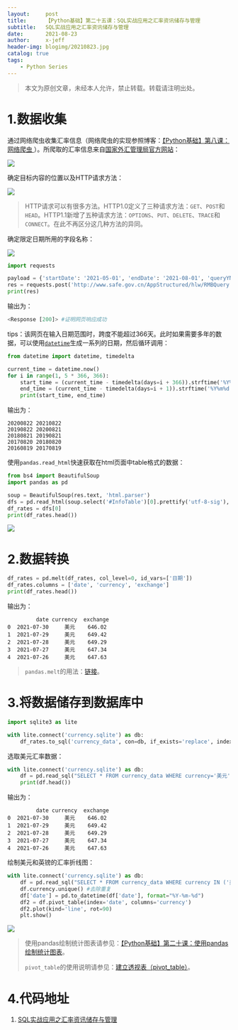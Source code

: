 ```yaml
---
layout:     post
title:      【Python基础】第二十五课：SQL实战应用之汇率资讯储存与管理
subtitle:   SQL实战应用之汇率资讯储存与管理
date:       2021-08-23
author:     x-jeff
header-img: blogimg/20210823.jpg
catalog: true
tags:
    - Python Series
---
```

>本文为原创文章，未经本人允许，禁止转载。转载请注明出处。

# 1.数据收集

通过网络爬虫收集汇率信息（网络爬虫的实现参照博客：[【Python基础】第八课：网络爬虫
](http://shichaoxin.com/2019/11/04/Python基础-第八课-网络爬虫/)）。所爬取的汇率信息来自[国家外汇管理局官方网站](http://www.safe.gov.cn)：

![](https://xjeffblogimg.oss-cn-beijing.aliyuncs.com/BLOGIMG/BlogImage/PythonSeries/Lesson25/25x1.png)

确定目标内容的位置以及HTTP请求方法：

![](https://xjeffblogimg.oss-cn-beijing.aliyuncs.com/BLOGIMG/BlogImage/PythonSeries/Lesson25/25x2.png)

>HTTP请求可以有很多方法。HTTP1.0定义了三种请求方法：`GET`、`POST`和`HEAD`。HTTP1.1新增了五种请求方法：`OPTIONS`、`PUT`、`DELETE`、`TRACE`和`CONNECT`。在此不再区分这几种方法的异同。

确定限定日期所用的字段名称：

![](https://xjeffblogimg.oss-cn-beijing.aliyuncs.com/BLOGIMG/BlogImage/PythonSeries/Lesson25/25x3.png)

```python
import requests

payload = {'startDate': '2021-05-01', 'endDate': '2021-08-01', 'queryYN': 'true'}
res = requests.post('http://www.safe.gov.cn/AppStructured/hlw/RMBQuery.do', data=payload)
print(res)
```

输出为：

```python
<Response [200]> #证明网页响应成功
```

tips：该网页在输入日期范围时，跨度不能超过366天。此时如果需要多年的数据，可以使用[`datetime`](http://shichaoxin.com/2020/08/19/Python基础-第十五课-处理时间格式资料/)生成一系列的日期，然后循环调用：

```python
from datetime import datetime, timedelta

current_time = datetime.now()
for i in range(1, 5 * 366, 366):
    start_time = (current_time - timedelta(days=i + 366)).strftime('%Y%m%d')
    end_time = (current_time - timedelta(days=i + 1)).strftime('%Y%m%d')
    print(start_time, end_time)
```

输出为：

```
20200822 20210822
20190822 20200821
20180821 20190821
20170820 20180820
20160819 20170819
```

使用`pandas.read_html`快速获取在html页面中table格式的数据：

```python
from bs4 import BeautifulSoup
import pandas as pd

soup = BeautifulSoup(res.text, 'html.parser')
dfs = pd.read_html(soup.select('#InfoTable')[0].prettify('utf-8-sig'), header=0)
df_rates = dfs[0]
print(df_rates.head())
```

![](https://xjeffblogimg.oss-cn-beijing.aliyuncs.com/BLOGIMG/BlogImage/PythonSeries/Lesson25/25x4.png)

# 2.数据转换

```python
df_rates = pd.melt(df_rates, col_level=0, id_vars=['日期'])
df_rates.columns = ['date', 'currency', 'exchange']
print(df_rates.head())
```

输出为：

```
         date currency  exchange
0  2021-07-30     美元    646.02
1  2021-07-29     美元    649.42
2  2021-07-28     美元    649.29
3  2021-07-27     美元    647.34
4  2021-07-26     美元    647.63
```

>`pandas.melt`的用法：[链接](http://shichaoxin.com/2021/07/30/Python基础-第二十四课-SQL-Query的使用/#21pandasmelt)。

# 3.将数据储存到数据库中

```python
import sqlite3 as lite

with lite.connect('currency.sqlite') as db:
    df_rates.to_sql('currency_data', con=db, if_exists='replace', index=None)
```

选取美元汇率数据：

```python
with lite.connect('currency.sqlite') as db:
    df = pd.read_sql("SELECT * FROM currency_data WHERE currency='美元'", con=db)
    print(df.head())
```

输出为：

```
         date currency  exchange
0  2021-07-30     美元    646.02
1  2021-07-29     美元    649.42
2  2021-07-28     美元    649.29
3  2021-07-27     美元    647.34
4  2021-07-26     美元    647.63
```

绘制美元和英镑的汇率折线图：

```python
with lite.connect('currency.sqlite') as db:
    df = pd.read_sql("SELECT * FROM currency_data WHERE currency IN ('美元','英镑')", con=db)
    df.currency.unique() #去除重复
    df['date'] = pd.to_datetime(df['date'], format="%Y-%m-%d")
    df2 = df.pivot_table(index='date', columns='currency')
    df2.plot(kind='line', rot=90)
    plt.show()
```

![](https://xjeffblogimg.oss-cn-beijing.aliyuncs.com/BLOGIMG/BlogImage/PythonSeries/Lesson25/25x5.png)

>使用pandas绘制统计图表请参见：[【Python基础】第二十课：使用pandas绘制统计图表](http://shichaoxin.com/2021/05/14/Python基础-第二十课-使用pandas绘制统计图表/)。
>
>`pivot_table`的使用说明请参见：[建立透视表（pivot_table）](http://shichaoxin.com/2020/09/25/Python基础-第十六课-重塑资料/#2建立透视表pivot_table)。

# 4.代码地址

1. [SQL实战应用之汇率资讯储存与管理](https://github.com/x-jeff/Python_Code_Demo/tree/master/Demo25)